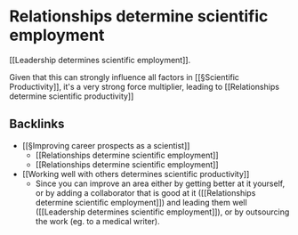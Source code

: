 # Relationships determine scientific employment
[[Leadership determines scientific employment]].

Given that this can strongly influence all factors in [[§Scientific Productivity]], it's a very strong force multiplier, leading to [[Relationships determine scientific productivity]]

## Backlinks
* [[§Improving career prospects as a scientist]]
	* [[Relationships determine scientific employment]]
	* [[Relationships determine scientific employment]]
* [[Working well with others determines scientific productivity]]
	* Since you can improve an area either by getting better at it yourself, or by adding a collaborator that is good at it ([[Relationships determine scientific employment]]) and leading them well ([[Leadership determines scientific employment]]), or by outsourcing the work (eg. to a medical writer).

<!-- #Work -->

<!-- {BearID:C743C4D6-4D51-432D-8ACA-EA984FE9FE47-15756-0000130BE886C3B5} -->
